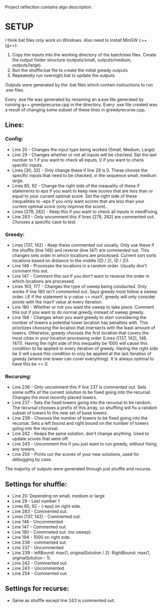 Project reflection contains algo description.
# SETUP 
I think bat files only work on Windows. Also need to install MinGW c++ (g++):
1. Copy the inputs into the working directory of the batch/exe files. Create the output folder structure (outputs/small, outputs/medium, outputs/large).
2. Run the shuffle.bat file to create the initial greedy outputs
3. Repeatedly run overnight.bat to update the outputs

Outputs were generated by the .bat files which contain instructions to run .exe files. 

Every .exe file was generated by renaming an a.exe file generated by running g++ greedyrecurse.cpp in the directory. Every .exe file created was a result of changing some subset of these lines in greedyrecurse.cpp.

## Lines:
### Config:
- Line 20 - Changes the input type being worked (Small, Medium, Large)
- Line 29 - Changes whether or not all inputs will be checked. Set the last number to 1 if you want to check all inputs, 0 if you want to check specific inputs.
- Lines [30, 32] - Only change these if line 29 is 0. These choose the specific inputs that need to be checked, in the sequence small, medium large.
- Lines 85, 92 - Change the right side of the inequality of these if statements to eps if you want to keep new scores that are less than or equal to your current optimal score. Set the right side of these inequalities to -eps if you only want scores that are less than your current optimal score (only improve the score).
- Lines [278, 282] - Keep this if you want to check all inputs in needFixing. 
- Line 283 - Only uncomment this if lines [278, 282] are commented out. Chooses a specific case to test.

### Greedy:
- Lines [137, 142] - Keep these commented out usually. Only use these if the shuffle (line 146) and reverse (line 147) are commented out. This changes sets order in which locations are processed. Current sort sorts locations based on distance to the middle ((D / 2), (D / 2)). 
- Line 146 - Processes the locations in a random order. Usually don't comment this out.
- Line 147 - Comment this out if you don't want to reverse the order in which locations are processed.
- Lines 163, 177 - Changes the type of sweep being conducted. Only works if line 180 isn't commented out. Says greedy must follow a sweep order. I.E if the statement is y-value == maxY, greedy will only consider points with the maxY value at every iteration.
- Line 180 - Whether or not you want the sweep to take place. Comment this out if you want to do normal greedy instead of sweep greedy.
- Line 194 - Changes when you want greedy to start considering the number of towers a potential tower location has penalties with. This priortizes choosing the location that intersects with the least amount of towers. Otherwise, greedy chooses the first location that covers the most cities in your location processing order (Lines ([137, 142], 146, 147)). Having the right side of this inequality be 1000 will cause this condition to be applied to every iteration of greedy. Having the right side be 0 will cause this condition to only be applied at the last iteration of greedy (where one tower can cover everything). It is always optimal to have this be >= 0.

### Recursing:
- Line 236 - Only uncomment this if line 237 is commented out. Sets some suffix of the current solution to be fixed going into the recursal. Changes the most recently placed towers.
- Line 237 - Sets the fixed towers going into the recursal to be random. The recursal chooses a prefix of this array, so shuffling will fix a random subset of towers to the new set of base towers.
- Line 239 - Chooses the number of towers to be fixed going into the recursal. Sets a left bound and right bound on the number of towers going into the recursal.
- Line 242 - Keeps the same solution, don't change anything. Used to update scores that were off.
- Line 243 - Uncomment this if you just want to run greedy, without fixing any towers.
- Line 254 - Prints out the scores of your new solutions, used for debugging by case.


The majority of outputs were generated through just shuffle and recurse.
## Settings for shuffle:
- Line 20: Depending on small, medium or large
- Line 29 - Last number 1
- Lines 85, 92 - (-eps) on right side.
- Line 283 - Commented out.
- Lines [137, 142] - Commented out.
- Line 146 - Uncommented
- Line 147 - Commented out.
- Line 180 - Commneted out. (no sweep).
- Line 194 - 1000 on right side.
- Line 236 - commented out.
- Line 237 - Uncommented
- Line 239 - leftBound: max(1, originalSolution / 2). RightBound: max(1, orginalSolution - 1).
- Line 242 - Commented out.
- Line 243 - Uncommented.
- Line 254 - Commented out.

## Settings for recurse:
- Same as shuffle except line 243 is commented out.
